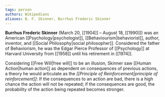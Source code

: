 ```yaml
---
tags: person
authors: Wikipedians
aliases: B. F. Skinner, Burrhus Frederic Skinner
---
```


**Burrhus Frederic Skinner** (March 20, [[1904]] – August 18, [[1990]]) was an American [[Psychology|psychologist]], [[Behaviourism|behaviorist]], author, inventor, and [[Social Philosophy|social philosopher]]. Considered the father of Behaviorism, he was the Edgar Pierce Professor of [[Psychology]] at Harvard University from [[1958]] until his retirement in [[1974]].

Considering [[Free Will|free will]] to be an illusion, Skinner saw [[Human Action|human action]] as dependent on consequences of previous actions, a theory he would articulate as the _[[Principle of Reinforcement|principle of reinforcement]]_: If the consequences to an action are bad, there is a high chance the action will not be repeated; if the consequences are good, the probability of the action being repeated becomes stronger.